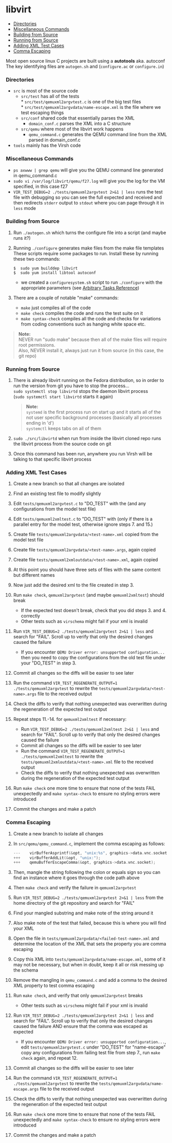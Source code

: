 # libvirt
* [Directories](libvirt.md#directories)
* [Miscellaneous Commands](libvirt.md#miscellaneous-commands)
* [Building from Source](libvirt.md#building-from-source)
* [Running from Source](libvirt.md#running-from-source)
* [Adding XML Test Cases](libvirt.md#adding-xml-test-cases)
* [Comma Escaping](libvirt.md#comma-escaping)

Most open source linux C projects are built using a **autotools** aka. autoconf  
The key identifying files are `autogen.sh` and (`configure.ac` or `configure.in`)  

### Directories
* `src` is most of the source code  
  * `src/test` has all of the tests  
		* `src/test/qemuxml2argvtest.c` is one of the big test files  
		* `src/test/qemuxml2argvdata/name-escape.xml` is the file where we test escaping things  
  * `src/conf` shared code that essentially parses the XML  
    * `domain_conf.c` parses the XML into a C structure  
  * `src/qemu` where most of the libvirt work happens  
    * `qemu_command.c` generates the QEMU command line from the XML parsed in domain_conf.c  
* `tools` mainly has the Virsh code  

### Miscellaneous Commands
* `ps axwww | grep qemu` will give you the QEMU command line generated in qemu_command.c  
* `sudo vi /var/log/libvirt/qemu/f27.log` will give you the log for the VM specified, in this case f27  
* `VIR_TEST_DEBUG=2 ./tests/qemuxml2argvtest 2>&1 | less` runs the test file with debugging so you can see the full expected and received and then redirects `stderr` output to `stdout` where you can page through it in `less` mode  

### Building from Source
1. Run `./autogen.sh` which turns the configure file into a script (and maybe runs it?)

2. Running `./configure` generates make files from the make file templates  
These scripts require some packages to run. Install these by running these two commands:
    ```
    $  sudo yum builddep libvirt
    $  sudo yum install libtool autoconf
    ```
    * we created a `configuresystem.sh` script to run `./configure` with the appropriate parameters (see [Arbitrary Tasks Reference](reference_arbitrarytasks.md))
3. There are a couple of notable "make" commands:
    * `make` just compiles all of the code
    * `make check` compiles the code and runs the test suite on it
    * `make syntax-check` compiles all the code and checks for variations from coding conventions such as hanging white space etc.

  >**Note:**  
  NEVER run "sudo make" because then all of the make files will require root permissions.  
  Also, NEVER install it, always just run it from source (in this case, the git repo)  

### Running from Source
1. There is already libvirt running on the Fedora distribution, so in order to run the version from git you have to stop the process...  
`sudo systemctl stop libvirtd` stops the daemon libvirt process  
(`sudo systemctl start libvirtd` starts it again)  

    >**Note:**  
    `systemd` is the first process run on start up and it starts all of the not user specific background processes (basically all processes ending in 'd')  
    `systemctl` keeps tabs on all of them

2. `sudo ./src/libvirtd` when run from inside the libvirt cloned repo runs the libvirt process from the source code on git  

3. Once this command has been run, anywhere you run Virsh will be talking to that specific libvirt process  

### Adding XML Test Cases
1. Create a new branch so that all changes are isolated

2. Find an existing test file to modify slightly

3. Edit `tests/qemuxml2argvtest.c` to "DO_TEST" with the <test-name> (and any configurations from the model test file)

4. Edit `tests/qemuxml2xmltest.c` to "DO_TEST" with <test-name> (only if there is a parallel entry for the model test, otherwise ignore steps 7. and 15.)

5. Create file `tests/qemuxml2argvdata/<test-name>.xml` copied from the model test file

6. Create file `tests/qemuxml2argvdata/<test-name>.args`, again copied

7. Create file `tests/qemuxml2xmloutdata/<test-name>.xml`, again copied

8. At this point you should have three sets of files with the same content but different names

9. Now just add the desired xml to the file created in step 3.

10. Run `make check`, `qemuxml2argvtest` (and maybe `qemuxml2xmltest`) should break
    * If the expected test doesn't break, check that you did steps 3. and 4. correctly
    * Other tests such as `virschema` might fail if your xml is invalid

11. Run `VIR_TEST_DEBUG=2 ./tests/qemuxml2argvtest 2>&1 | less` and search for "FAIL". Scroll up to verify that only the desired changes caused the failure
    * If you encounter `QEMU Driver error: unsupported configuration...` then you need to copy the configurations from the old test file under your "DO_TEST" in step 3.

12. Commit all changes so the diffs will be easier to see later

13. Run the command `VIR_TEST_REGENERATE_OUTPUT=1 ./tests/qemuxml2argvtest` to rewrite the `tests/qemuxml2argvdata/<test-name>.args` file to the received output

14. Check the diffs to verify that nothing unexpected was overwritten during the regeneration of the expected test output

15. Repeat steps 11.-14. for `qemuxml2xmltest` if necessary:
    * Run `VIR_TEST_DEBUG=2 ./tests/qemuxml2xmltest 2>&1 | less` and search for "FAIL". Scroll up to verify that only the desired changes caused the failure
    * Commit all changes so the diffs will be easier to see later
    * Run the command `VIR_TEST_REGENERATE_OUTPUT=1 ./tests/qemuxml2xmltest` to rewrite the `tests/qemuxml2xmloutdata/<test-name>.xml` file to the received output
    * Check the diffs to verify that nothing unexpected was overwritten during the regeneration of the expected test output

16. Run `make check` one more time to ensure that none of the tests FAIL unexpectedly and `make syntax-check` to ensure no styling errors were introduced

17. Commit the changes and make a patch

### Comma Escaping
1. Create a new branch to isolate all changes

2. In `src/qemu/qemu_command.c`, implement the comma escaping as follows:
    ``` c
    ---    virBufferAsprintf(&opt, "unix:%s", graphics->data.vnc.socket);
    +++    virBufferAddLit(&opt, "unix:");
    +++    qemuBufferEscapeComma(&opt, graphics->data.vnc.socket);
    ```

3. Then, mangle the string following the colon or equals sign so you can find an instance where it goes through the code path above

4. Then `make check` and verify the failure in `qemuxml2argvtest`

5. Run `VIR_TEST_DEBUG=2 ./tests/qemuxml2argvtest 2>&1 | less` from the home directory of the git repository and search for "FAIL"

6. Find your mangled substring and make note of the string around it

7. Also make note of the test that failed, because this is where you will find your XML

8. Open the file in `tests/qemuxml2argvdata/<failed-test-name>.xml` and determine the location of the XML that sets the property you are comma escaping

9. Copy this XML into `tests/qemuxml2argvdata/name-escape.xml`, some of it may not be necessary, but when in doubt, keep it all or risk messing up the schema

10. Remove the mangling in `qemu_command.c` and add a comma to the desired XML property to test comma escaping

11. Run `make check`, and verify that only `qemuxml2argvtest` breaks
    * Other tests such as `virschema` might fail if your xml is invalid

12. Run `VIR_TEST_DEBUG=2 ./tests/qemuxml2argvtest 2>&1 | less` and search for "FAIL". Scroll up to verify that only the desired changes caused the failure AND ensure that the comma was escaped as expected
    * If you encounter `QEMU Driver error: unsupported configuration...`, edit `tests/qemuxml2argvtest.c` under "DO_TEST" for "name-escape" copy any configurations from failing test file from step 7., run `make check` again, and repeat 12.

13. Commit all changes so the diffs will be easier to see later

14. Run the command `VIR_TEST_REGENERATE_OUTPUT=1 ./tests/qemuxml2argvtest` to rewrite the `tests/qemuxml2argvdata/name-escape.args` file to the received output

15. Check the diffs to verify that nothing unexpected was overwritten during the regeneration of the expected test output

16. Run `make check` one more time to ensure that none of the tests FAIL unexpectedly and `make syntax-check` to ensure no styling errors were introduced

17. Commit the changes and make a patch
